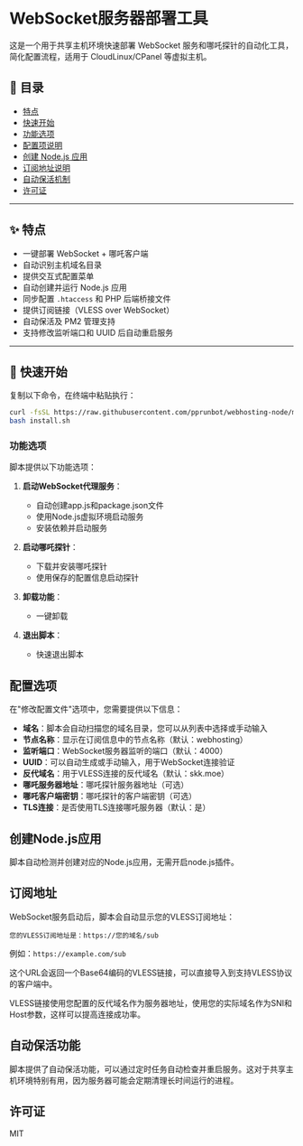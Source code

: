 # WebSocket服务器部署工具

这是一个用于共享主机环境快速部署 WebSocket 服务和哪吒探针的自动化工具，简化配置流程，适用于 CloudLinux/CPanel 等虚拟主机。

## 📌 目录

- [特点](#特点)
- [快速开始](#快速开始)
- [功能选项](#功能选项)
- [配置项说明](#配置项说明)
- [创建 Node.js 应用](#创建-nodejs-应用)
- [订阅地址说明](#订阅地址说明)
- [自动保活机制](#自动保活机制)
- [许可证](#许可证)

---

## ✨ 特点

- 一键部署 WebSocket + 哪吒客户端
- 自动识别主机域名目录
- 提供交互式配置菜单
- 自动创建并运行 Node.js 应用
- 同步配置 `.htaccess` 和 PHP 后端桥接文件
- 提供订阅链接（VLESS over WebSocket）
- 自动保活及 PM2 管理支持
- 支持修改监听端口和 UUID 后自动重启服务

---

## 🚀 快速开始

复制以下命令，在终端中粘贴执行：

```bash
curl -fsSL https://raw.githubusercontent.com/pprunbot/webhosting-node/main/install.sh -o install.sh
bash install.sh
```

### 功能选项

脚本提供以下功能选项：


1. **启动WebSocket代理服务**：
   - 自动创建app.js和package.json文件
   - 使用Node.js虚拟环境启动服务
   - 安装依赖并启动服务

2. **启动哪吒探针**：
   - 下载并安装哪吒探针
   - 使用保存的配置信息启动探针

3. **卸载功能**：
   - 一键卸载

4. **退出脚本**：
   - 快速退出脚本


## 配置选项

在"修改配置文件"选项中，您需要提供以下信息：

- **域名**：脚本会自动扫描您的域名目录，您可以从列表中选择或手动输入
- **节点名称**：显示在订阅信息中的节点名称（默认：webhosting）
- **监听端口**：WebSocket服务器监听的端口（默认：4000）
- **UUID**：可以自动生成或手动输入，用于WebSocket连接验证
- **反代域名**：用于VLESS连接的反代域名（默认：skk.moe）
- **哪吒服务器地址**：哪吒探针服务器地址（可选）
- **哪吒客户端密钥**：哪吒探针的客户端密钥（可选）
- **TLS连接**：是否使用TLS连接哪吒服务器（默认：是）

## 创建Node.js应用

脚本自动检测并创建对应的Node.js应用，无需开启node.js插件。

## 订阅地址

WebSocket服务启动后，脚本会自动显示您的VLESS订阅地址：

```
您的VLESS订阅地址是：https://您的域名/sub
```

例如：`https://example.com/sub`

这个URL会返回一个Base64编码的VLESS链接，可以直接导入到支持VLESS协议的客户端中。

VLESS链接使用您配置的反代域名作为服务器地址，使用您的实际域名作为SNI和Host参数，这样可以提高连接成功率。

## 自动保活功能

脚本提供了自动保活功能，可以通过定时任务自动检查并重启服务。这对于共享主机环境特别有用，因为服务器可能会定期清理长时间运行的进程。

## 许可证

MIT
